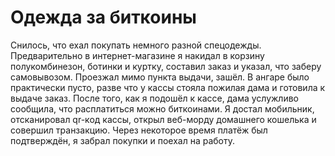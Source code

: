 Одежда за биткоины
==================

Снилось, что ехал покупать немного разной спецодежды. Предварительно в интернет-магазине я накидал в корзину полукомбинезон, ботинки и куртку, составил заказ и указал, что заберу самовывозом. Проезжал мимо пункта выдачи, зашёл. В ангаре было практически пусто, разве что у кассы стояла пожилая дама и готовила к выдаче заказ. После того, как я подошёл к кассе, дама услужливо сообщила, что расплатиться можно биткоинами. Я достал мобильник, отсканировал qr-код кассы, открыл веб-морду домашнего кошелька и совершил транзакцию. Через некоторое время платёж был подтверждён, я забрал покупки и поехал на работу.
